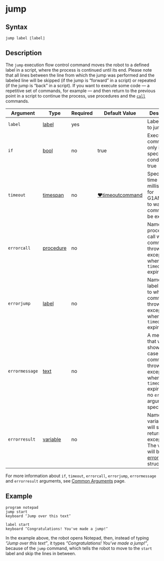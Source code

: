 # jump

## Syntax

```G1ANT
jump label ⟦label⟧
```

## Description

The `jump` execution flow control command moves the robot to a defined label in a script, where the process is continued until its end. Please note that all lines between the line from which the jump was performed and the labeled line will be skipped (if the jump is “forward” in a script) or repeated (if the jump is “back” in a script). If you want to execute some code — a repetitive set of commands, for example — and then return to the previous point in a script to continue the process, use procedures and the  [`call`](](https://manual.g1ant.com/link/G1ANT.Addon.Core-1/G1ANT.Addon.Core/Commands/CallCommand.md)) commands.

| Argument | Type | Required | Default Value | Description |
| -------- | ---- | -------- | ------------- | ----------- |
|`label`| [label](](https://manual.g1ant.com/link/G1ANT.Language/G1ANT.Language/Structures/LabelStructure.md)) | yes| | Label name to jump to |
| `if`           | [bool](](https://manual.g1ant.com/link/G1ANT.Language/G1ANT.Language/Structures/BooleanStructure.md)) | no       | true                                                        | Executes the command only if a specified condition is true   |
| `timeout`      | [timespan](](https://manual.g1ant.com/link/G1ANT.Language/G1ANT.Language/Structures/TimeSpanStructure.md)) | no       | [♥timeoutcommand](https://github.com/G1ANT-Robot/G1ANT.Manual/blob/develop/appendices/common-arguments.md) | Specifies time in milliseconds for G1ANT.Robot to wait for the command to be executed |
| `errorcall`    | [procedure](](https://manual.g1ant.com/link/G1ANT.Language/G1ANT.Language/Structures/ProcedureStructure.md)) | no       |                                                             | Name of a procedure to call when the command throws an exception or when a given `timeout` expires |
| `errorjump`    | [label](](https://manual.g1ant.com/link/G1ANT.Language/G1ANT.Language/Structures/LabelStructure.md)) | no       |                                                             | Name of the label to jump to when the command throws an exception or when a given `timeout` expires |
| `errormessage` | [text](](https://manual.g1ant.com/link/G1ANT.Language/G1ANT.Language/Structures/TextStructure.md)) | no       |                                                             | A message that will be shown in case the command throws an exception or when a given `timeout` expires, and no `errorjump` argument is specified |
| `errorresult`  | [variable](](https://manual.g1ant.com/link/G1ANT.Language/G1ANT.Language/Structures/VariableStructure.md)) | no       |                                                             | Name of a variable that will store the returned exception. The variable will be of [error](](https://manual.g1ant.com/link/G1ANT.Language/G1ANT.Language/Structures/ErrorStructure.md)) structure  |

For more information about `if`, `timeout`, `errorcall`, `errorjump`, `errormessage` and `errorresult` arguments, see [Common Arguments](https://github.com/G1ANT-Robot/G1ANT.Manual/blob/develop/appendices/common-arguments.md) page.

## Example

```G1ANT
program notepad
jump start
keyboard ‴Jump over this text‴

label start
keyboard ‴Congratulations! You've made a jump!‴
```

In the example above, the robot opens Notepad, then, instead of typing *“Jump over this text”*, it types *“Congratulations! You've made a jump!”*, because of the `jump` command, which tells the robot to move to the `start` label and skip the lines in between.
